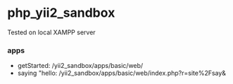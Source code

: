# php_yii2_sandbox
Tested on local XAMPP server
### apps
- getStarted: /yii2_sandbox/apps/basic/web/
- saying "hello: /yii2_sandbox/apps/basic/web/index.php?r=site%2Fsay&
